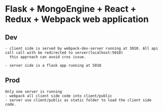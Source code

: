 # Flask + MongoEngine + React + Redux + Webpack web application


## Dev
    - client side is served by webpack-dev-server running at 3010. All api call call with be redirected to server(localhost:5010) 
      this approach can avoid cros issue.
      
    - server side is a flask app running at 5010

## Prod
    Only one server is running 
    - webpack all client side code into client/public
    - server use client/public as static folder to load the client side code.
    



   

  